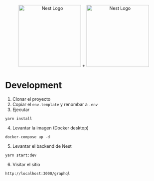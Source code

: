 <p align="center">
  <a href="http://nestjs.com/" target="blank"><img src="https://nestjs.com/img/logo-small.svg" width="200" alt="Nest Logo" /></a>
  <span>+</span>
  <a href="https://graphql.org/" target="blank"><img src="https://graphql.org/img/brand/logos/logo.svg" width="200" alt="Nest Logo" /></a>
</p>

# Development

1. Clonar el proyecto
2. Copiar el ```env.template``` y renombar a ```.env```
3. Ejecutar
```
yarn install
```
4. Levantar la imagen (Docker desktop)
```
docker-compose up -d
```

5. Levantar el backend de Nest
```
yarn start:dev
```

6. Visitar el sitio
```
http://localhost:3000/graphql
```